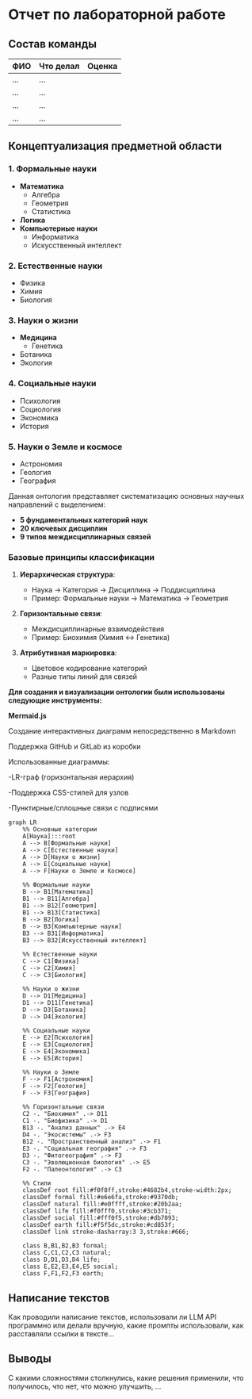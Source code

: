 # Отчет по лабораторной работе

## Состав команды

| ФИО         | Что делал           | Оценка |
|-------------|----------------|--------|
| ...         | ... |      |
| ...         | ... | |
| ...         | ... |  |
| ...         | ... | |

## Концептуализация предметной области

### 1. Формальные науки
- **Математика**
  - Алгебра
  - Геометрия
  - Статистика
- **Логика**
- **Компьютерные науки**
  - Информатика
  - Искусственный интеллект

### 2. Естественные науки
- Физика
- Химия
- Биология

### 3. Науки о жизни
- **Медицина**
  - Генетика
- Ботаника
- Экология

### 4. Социальные науки
- Психология
- Социология
- Экономика
- История

### 5. Науки о Земле и космосе
- Астрономия
- Геология
- География

Данная онтология представляет систематизацию основных научных направлений с выделением:
- **5 фундаментальных категорий наук**
- **20 ключевых дисциплин** 
- **9 типов междисциплинарных связей**

### Базовые принципы классификации

1. **Иерархическая структура**:
   - Наука → Категория → Дисциплина → Поддисциплина
   - Пример: Формальные науки → Математика → Геометрия

2. **Горизонтальные связи**:
   - Междисциплинарные взаимодействия
   - Пример: Биохимия (Химия ↔ Генетика)

3. **Атрибутивная маркировка**:
   - Цветовое кодирование категорий
   - Разные типы линий для связей


**Для создания и визуализации онтологии были использованы следующие инструменты:**

**Mermaid.js**

Создание интерактивных диаграмм непосредственно в Markdown

Поддержка GitHub и GitLab из коробки

Использованные диаграммы:

-LR-граф (горизонтальная иерархия)

-Поддержка CSS-стилей для узлов

-Пунктирные/сплошные связи с подписями


```mermaid
graph LR
    %% Основные категории
    A[Наука]:::root
    A --> B[Формальные науки]
    A --> C[Естественные науки]
    A --> D[Науки о жизни]
    A --> E[Социальные науки]
    A --> F[Науки о Земле и Космосе]

    %% Формальные науки
    B --> B1[Математика]
    B1 --> B11[Алгебра]
    B1 --> B12[Геометрия]
    B1 --> B13[Статистика]
    B --> B2[Логика]
    B --> B3[Компьютерные науки]
    B3 --> B31[Информатика]
    B3 --> B32[Искусственный интеллект]

    %% Естественные науки
    C --> C1[Физика]
    C --> C2[Химия]
    C --> C3[Биология]

    %% Науки о жизни
    D --> D1[Медицина]
    D1 --> D11[Генетика]
    D --> D3[Ботаника]
    D --> D4[Экология]

    %% Социальные науки
    E --> E2[Психология]
    E --> E3[Социология]
    E --> E4[Экономика]
    E --> E5[История]

    %% Науки о Земле
    F --> F1[Астрономия]
    F --> F2[Геология]
    F --> F3[География]

    %% Горизонтальные связи 
    C2 -. "Биохимия" .-> D11
    C1 -. "Биофизика" .-> D1
    B13 -. "Анализ данных" .-> E4
    D4 -. "Экосистемы" .-> F3
    B12 -. "Пространственный анализ" .-> F1
    E3 -. "Социальная география" .-> F3
    D3 -. "Фитогеография" .-> F3
    C3 -. "Эволюционная биология" .-> E5
    F2 -. "Палеонтология" .-> C3

    %% Стили
    classDef root fill:#f0f8ff,stroke:#4682b4,stroke-width:2px;
    classDef formal fill:#e6e6fa,stroke:#9370db;
    classDef natural fill:#e0ffff,stroke:#20b2aa;
    classDef life fill:#f0fff0,stroke:#3cb371;
    classDef social fill:#fff0f5,stroke:#db7093;
    classDef earth fill:#f5f5dc,stroke:#cd853f;
    classDef link stroke-dasharray:3 3,stroke:#666;

    class B,B1,B2,B3 formal;
    class C,C1,C2,C3 natural;
    class D,D1,D3,D4 life;
    class E,E2,E3,E4,E5 social;
    class F,F1,F2,F3 earth;
```

## Написание текстов

Как проводили написание текстов, использовали ли LLM API программно или делали вручную, какие промпты использовали, как расставляли ссылки в тексте...

## Выводы

С какими сложностями столкнулись, какие решения применили, что получилось, что нет, что можно улучшить, ...

